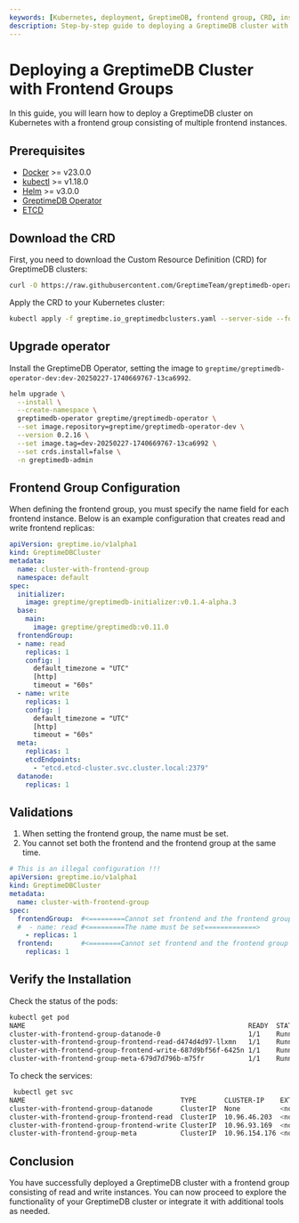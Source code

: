 ```yaml
---
keywords: [Kubernetes, deployment, GreptimeDB, frontend group, CRD, installation, verification]
description: Step-by-step guide to deploying a GreptimeDB cluster with frontend groups on Kubernetes, including prerequisites, configuration, installation, and verification.
---
```


# Deploying a GreptimeDB Cluster with Frontend Groups

In this guide, you will learn how to deploy a GreptimeDB cluster on Kubernetes with a frontend group consisting of multiple frontend instances.

## Prerequisites

- [Docker](https://docs.docker.com/get-started/get-docker/) >= v23.0.0
- [kubectl](https://kubernetes.io/docs/tasks/tools/install-kubectl/) >= v1.18.0
- [Helm](https://helm.sh/docs/intro/install/) >= v3.0.0
- [GreptimeDB Operator](https://github.com/GrepTimeTeam/greptimedb-operator)
- [ETCD](https://github.com/bitnami/charts/tree/main/bitnami/etcd)

## Download the CRD

First, you need to download the Custom Resource Definition (CRD) for GreptimeDB clusters:

```bash
curl -O https://raw.githubusercontent.com/GreptimeTeam/greptimedb-operator/13ca6992b7da2534c07053634d8c91fff00e7f05/config/crd/resources/greptime.io_greptimedbclusters.yaml
```

Apply the CRD to your Kubernetes cluster:

```bash
kubectl apply -f greptime.io_greptimedbclusters.yaml --server-side --force-conflicts
```

## Upgrade operator

Install the GreptimeDB Operator, setting the image to `greptime/greptimedb-operator-dev:dev-20250227-1740669767-13ca6992`.


```bash
helm upgrade \
  --install \
  --create-namespace \
  greptimedb-operator greptime/greptimedb-operator \
  --set image.repository=greptime/greptimedb-operator-dev \
  --version 0.2.16 \
  --set image.tag=dev-20250227-1740669767-13ca6992 \
  --set crds.install=false \
  -n greptimedb-admin
```

## Frontend Group Configuration

When defining the frontend group, you must specify the name field for each frontend instance. Below is an example configuration that creates read and write frontend replicas:

```yaml
apiVersion: greptime.io/v1alpha1
kind: GreptimeDBCluster
metadata:
  name: cluster-with-frontend-group
  namespace: default
spec:
  initializer:
    image: greptime/greptimedb-initializer:v0.1.4-alpha.3
  base:
    main:
      image: greptime/greptimedb:v0.11.0
  frontendGroup:
  - name: read
    replicas: 1
    config: |
      default_timezone = "UTC"
      [http]
      timeout = "60s"
  - name: write
    replicas: 1
    config: |
      default_timezone = "UTC"
      [http]
      timeout = "60s"
  meta:
    replicas: 1
    etcdEndpoints:
      - "etcd.etcd-cluster.svc.cluster.local:2379"
  datanode:
    replicas: 1
```

## Validations

1. When setting the frontend group, the name must be set.
2. You cannot set both the frontend and the frontend group at the same time.

```yaml
# This is an illegal configuration !!!
apiVersion: greptime.io/v1alpha1
kind: GreptimeDBCluster
metadata:
  name: cluster-with-frontend-group
spec:
  frontendGroup:  #<=========Cannot set frontend and the frontend group at the same time=============>
  #  - name: read #<=========The name must be set=============>
    - replicas: 1 
  frontend:       #<========Cannot set frontend and the frontend group at the same time==============>
    replicas: 1
```    

## Verify the Installation

Check the status of the pods:

```bash
kubectl get pod
NAME                                                        READY  STATUS   RESTARTS AGE
cluster-with-frontend-group-datanode-0                      1/1    Running  0        2m
cluster-with-frontend-group-frontend-read-d474d4d97-llxmn   1/1    Running  0        2m
cluster-with-frontend-group-frontend-write-687d9bf56f-6425n 1/1    Running  0        2m
cluster-with-frontend-group-meta-679d7d796b-m75fr           1/1    Running  0        2m
```

To check the services:

```bash
 kubectl get svc
NAME                                       TYPE       CLUSTER-IP    EXTERNAL-IP  PORT(S)                              AGE
cluster-with-frontend-group-datanode       ClusterIP  None          <none>       4001/TCP,4000/TCP                    2m
cluster-with-frontend-group-frontend-read  ClusterIP  10.96.46.203  <none>       4001/TCP,4000/TCP,4002/TCP,4003/TCP  2m
cluster-with-frontend-group-frontend-write ClusterIP  10.96.93.169  <none>       4001/TCP,4000/TCP,4002/TCP,4003/TCP  2m
cluster-with-frontend-group-meta           ClusterIP  10.96.154.176 <none>       3002/TCP,4000/TCP                    2m
```

## Conclusion
You have successfully deployed a GreptimeDB cluster with a frontend group consisting of read and write instances. You can now proceed to explore the functionality of your GreptimeDB cluster or integrate it with additional tools as needed.
